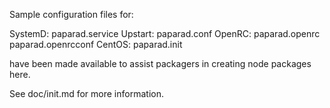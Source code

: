 Sample configuration files for:

SystemD: paparad.service
Upstart: paparad.conf
OpenRC:  paparad.openrc
         paparad.openrcconf
CentOS:  paparad.init

have been made available to assist packagers in creating node packages here.

See doc/init.md for more information.
